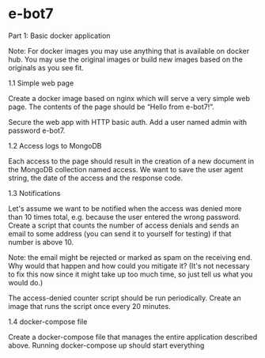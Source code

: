 # e-bot7
Part 1: Basic docker application

Note: For docker images you may use anything that is available on docker hub. You may use the original images or build new images based on the originals as you see fit.

1.1 Simple web page

Create a docker image based on nginx which will serve a very simple web page. The contents of the page should be “Hello from e-bot7!”.

Secure the web app with HTTP basic auth. Add a user named admin with password e-bot7.

1.2 Access logs to MongoDB

Each access to the page should result in the creation of a new document in the MongoDB collection named access. We want to save the user agent string, the date of the access and the response code.

1.3 Notifications

Let's assume we want to be notified when the access was denied more than 10 times total, e.g. because the user entered the wrong password. Create a script that counts the number of access denials and sends an email to some address (you can send it to yourself for testing) if that number is above 10.

Note: the email might be rejected or marked as spam on the receiving end. Why would that happen and how could you mitigate it? (It's not necessary to fix this now since it might take up too much time, so just tell us what you would do.)

The access-denied counter script should be run periodically. Create an image that runs the script once every 20 minutes.

1.4 docker-compose file

Create a docker-compose file that manages the entire application described above. Running docker-compose up should start everything
